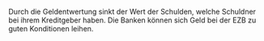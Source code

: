﻿Durch die Geldentwertung sinkt der Wert der Schulden, welche Schuldner bei ihrem Kreditgeber haben. Die Banken können sich Geld bei der EZB zu guten Konditionen leihen.
